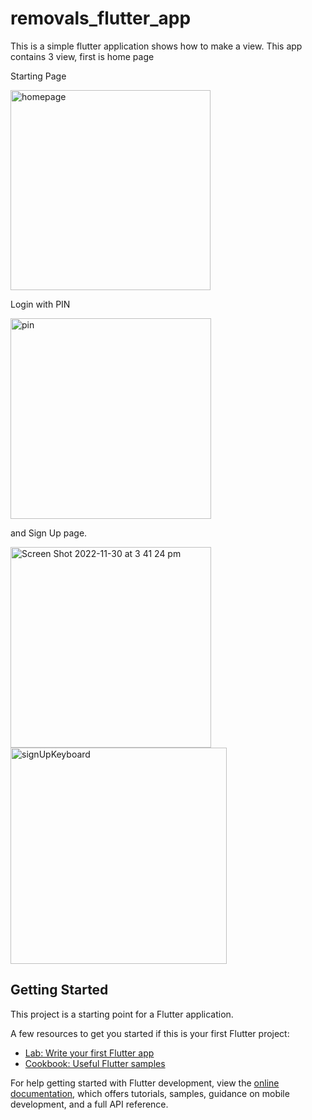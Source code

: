 # removals_flutter_app

This is a simple flutter application shows how to make a view.
This app contains 3 view, first is home page

Starting Page

<img width="320" alt="homepage" src="https://user-images.githubusercontent.com/22368948/204709285-175f918a-84a3-4e05-8aeb-6bb24c021d94.png">

Login with PIN

<img width="321" alt="pin" src="https://user-images.githubusercontent.com/22368948/204709281-aff417df-17c9-40ed-81f1-ba8ed53b311d.png">

and Sign Up page.

<img width="321" alt="Screen Shot 2022-11-30 at 3 41 24 pm" src="https://user-images.githubusercontent.com/22368948/204709274-51f5daa6-b99d-4816-8051-8eee360bfeea.png">
<img width="346" alt="signUpKeyboard" src="https://user-images.githubusercontent.com/22368948/204709288-c0874683-d6b7-4ae4-b820-3b36d4f748db.png">


## Getting Started

This project is a starting point for a Flutter application.

A few resources to get you started if this is your first Flutter project:

- [Lab: Write your first Flutter app](https://docs.flutter.dev/get-started/codelab)
- [Cookbook: Useful Flutter samples](https://docs.flutter.dev/cookbook)

For help getting started with Flutter development, view the
[online documentation](https://docs.flutter.dev/), which offers tutorials,
samples, guidance on mobile development, and a full API reference.
